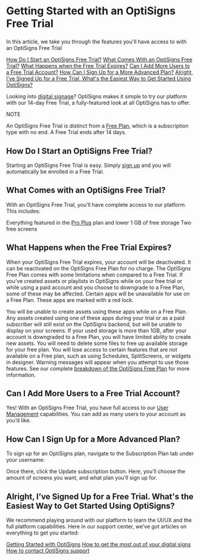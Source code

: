 # Getting Started with an OptiSigns Free Trial

### 
In this article, we take you through the features you'll have access to with an OptiSigns Free Trial



[How Do I Start an OptiSigns Free Trial?](#Start)
[What Comes With an OptiSigns Free Trial?](#Comes)
[What Happens when the Free Trial Expires?](#Expires)
[Can I Add More Users to a Free Trial Account?](#Users)
[How Can I Sign Up for a More Advanced Plan?](#Advanced)
[Alright, I’ve Signed Up for a Free Trial. What's the Easiest Way to Get Started Using OptiSigns?](#SignedUp)

Looking into [digital signage](https://www.optisigns.com/)? OptiSigns makes it simple to try our platform with our 14-day Free Trial, a fully-featured look at all OptiSigns has to offer.



NOTE


An OptiSigns Free Trial is distinct from a [Free Plan](https://support.optisigns.com/hc/en-us/articles/33940834613139-What-Do-I-Get-With-an-OptiSigns-Free-Plan), which is a subscription type with no end. A Free Trial ends after 14 days.






## How Do I Start an OptiSigns Free Trial?

Starting an OptiSigns Free Trial is easy. Simply [sign up](https://app.optisigns.com/signUp) and you will automatically be enrolled in a Free Trial.




## What Comes with an OptiSigns Free Trial?

With an OptiSigns Free Trial, you’ll have complete access to our platform. This includes:

Everything featured in the [Pro Plus](https://www.optisigns.com/pricing) plan and lower
1 GB of free storage
Two free screens




## What Happens when the Free Trial Expires?

When your OptiSigns Free Trial expires, your account will be deactivated. It can be reactivated on the OptiSigns Free Plan for no charge.
The OptiSigns Free Plan comes with some limitations when compared to a Free Trial.
If you’ve created assets or playlists in OptiSigns while on your free trial or while using a paid account and you choose to downgrade to a Free Plan, some of these may be affected.
Certain apps will be unavailable for use on a Free Plan. These apps are marked with a red lock.

You will be unable to create assets using these apps while on a Free Plan. Any assets created using one of these apps during your trial or as a paid subscriber will still exist on the OptiSigns backend, but will be unable to display on your screens.
If your used storage is more than 1GB, after your account is downgraded to a Free Plan, you will have limited ability to create new assets. You will need to delete some files to free up available storage for your free plan.
You will lose access to certain features that are not available on a Free plan, such as using Schedules, SplitScreens, or widgets in designer. Warning messages will appear when you attempt to use those features.
See our complete [breakdown of the OptiSigns Free Plan](https://support.optisigns.com/hc/en-us/articles/33940834613139-What-Do-I-Get-With-an-OptiSigns-Free-Plan) for more information.



## Can I Add More Users to a Free Trial Account?

Yes! With an OptiSigns Free Trial, you have full access to our [User Management](https://support.optisigns.com/hc/en-us/articles/360046356113-Advanced-Security-Managing-User-Roles) capabilities. You can add as many users to your account as you’d like.



## How Can I Sign Up for a More Advanced Plan?

To sign up for an OptiSigns plan, navigate to the Subscription Plan tab under your username:

Once there, click the Update subscription button. Here, you’ll choose the amount of screens you want, and what plan you’ll sign up for.



## Alright, I’ve Signed Up for a Free Trial. What's the Easiest Way to Get Started Using OptiSigns?

We recommend playing around with our platform to learn the UI/UX and the full platform capabilities. Here in our support center, we’ve got articles on everything to get you started:

[Getting Started with OptiSigns](https://support.optisigns.com/hc/en-us/articles/18823504383891-OptiSigns-Getting-Started-Guide)
[How to get the most out of your digital signs](https://support.optisigns.com/hc/en-us/articles/25607930101907-How-to-get-the-most-out-of-your-Digital-Signs)
[How to contact OptiSigns support](https://support.optisigns.com/hc/en-us/articles/35626165056787-How-to-Contact-OptiSigns-Support)